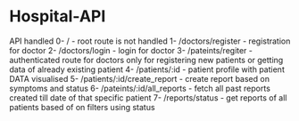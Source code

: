# Hospital-API

API handled 
0- /                             - root route is not handled
1- /doctors/register             - registration for doctor
2- /doctors/login                - login for doctor
3- /pateints/regiter             - authenticated route for doctors only for registering new patients or getting data of already existing patient
4- /patients/:id                 - patient profile with patient DATA visualised
5- /patients/:id/create_report   - create report based on symptoms and status
6- /pateints/:id/all_reports     - fetch all past reports created till date of that specific patient
7- /reports/status               - get reports of all patients based of on filters using status

